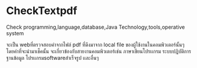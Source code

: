 # CheckTextpdf
Check programming,language,database,Java Technology,tools,operative system

จะเป็น webที่ตรวจสอบคำจากไฟล์ pdf ที่ดึงมาจาก local file ของผู้ใช้งานในคอมพิวเตอร์นั้นๆ
โดยคำที่จะนำมาเช็คนั้น จะเกี่ยวข้องกับสายงานคอมพิวเตอร์เช่น ภาษาเขียนโปรเเกรม ระบบปฎิบัติการ ฐานข้อมูล โปรเเกรมsoftwareสำเร็จรูป เเละอื่นๆ

